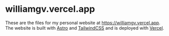 # williamgv.vercel.app

These are the files for my personal website at https://williamgv.vercel.app. The website is built with [Astro](https://astro.build/) and [TailwindCSS](https://tailwindcss.com/) and is deployed with [Vercel](https://vercel.com/).
